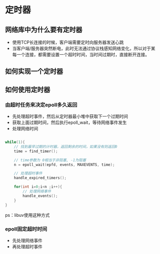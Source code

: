 # 定时器

## 网络库中为什么要有定时器

- 使用TCP长连接的时候，客户端需要定时向服务器发送心跳
- 当客户端/服务器突然断电，此时无法通过协议栈感知网络变化，所以对于某每一个连接，都需要设置一个超时时间，当时间过期时，直接断开连接。


## 如何实现一个定时器





## 如何使用定时器


### 由超时任务来决定epoll多久返回

- 先处理超时事件，然后从定时器最小堆中获取下一个过期时间
- 获取上面过期时间，然后执行epoll_wait，等待网络事件发生
- 处理网络时间

```cpp

while(1){
    // 找到最早过期的计时器，返回剩余的时间，如果没有则返回0
    time = find_timer();

    // time参数为 0相当于非阻塞, -1为阻塞
    n = epoll_wait(epfd, events, MAXEVENTS, time);

    // 处理超时事件
    handle_expired_timers();

    for(int i=0;i<n ;i++){
        // 处理网络事件
        handle_events();
    }
}

```

ps：libuv使用这种方式

### epoll固定超时时间

- 先处理网络事件
- 再处理超时事件
